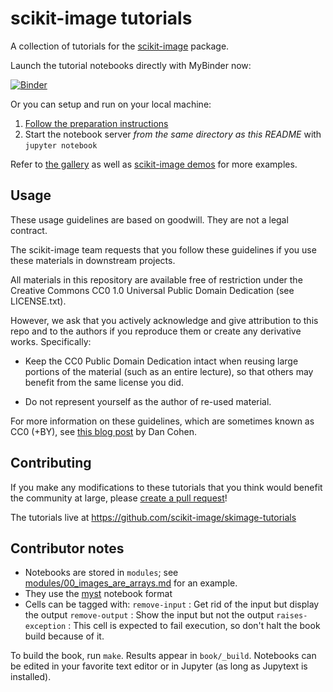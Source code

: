# scikit-image tutorials

A collection of tutorials for the [scikit-image](http://skimage.org) package.

Launch the tutorial notebooks directly with MyBinder now:

[![Binder](https://mybinder.org/badge.svg)](https://mybinder.org/v2/gh/scikit-image/skimage-tutorials/main?filepath=index.ipynb)

Or you can setup and run on your local machine:
1. [Follow the preparation instructions](preparation.md)
2. Start the notebook server *from the same directory as this README*
   with `jupyter notebook`

Refer to [the gallery](http://scikit-image.org/docs/dev/auto_examples/) as
well as [scikit-image demos](https://github.com/scikit-image/skimage-demos)
for more examples.

## Usage

These usage guidelines are based on goodwill. They are not a legal contract.

The scikit-image team requests that you follow these guidelines if you use
these materials in downstream projects.

All materials in this repository are available free of restriction
under the Creative Commons CC0 1.0 Universal Public Domain Dedication
(see LICENSE.txt).

However, we ask that you actively acknowledge and give
attribution to this repo and to the authors if you reproduce them or create any
derivative works.  Specifically:

 * Keep the CC0 Public Domain Dedication intact when reusing large
   portions of the material (such as an entire lecture), so that
   others may benefit from the same license you did.

 * Do not represent yourself as the author of re-used material.

For more information on these guidelines, which are sometimes known as
CC0 (+BY), see [this blog post](http://www.dancohen.org/2013/11/26/cc0-by/) by
Dan Cohen.

## Contributing

If you make any modifications to these tutorials that you think would benefit
the community at large, please
[create a pull request](http://scikit-image.org/docs/dev/contribute.html)!

The tutorials live at
https://github.com/scikit-image/skimage-tutorials


## Contributor notes

- Notebooks are stored in `modules`; see [modules/00_images_are_arrays.md](modules/00_images_are_arrays.md)
  for an example.
- They use the [myst](https://myst-nb.readthedocs.io/en/latest/)
  notebook format
- Cells can be tagged with:
  `remove-input` : Get rid of the input but display the output
  `remove-output` : Show the input but not the output
  `raises-exception` : This cell is expected to fail execution, so
  don't halt the book build because of it.

To build the book, run `make`. Results appear in `book/_build`.
Notebooks can be edited in your favorite text editor or in Jupyter (as
long as Jupytext is installed).

